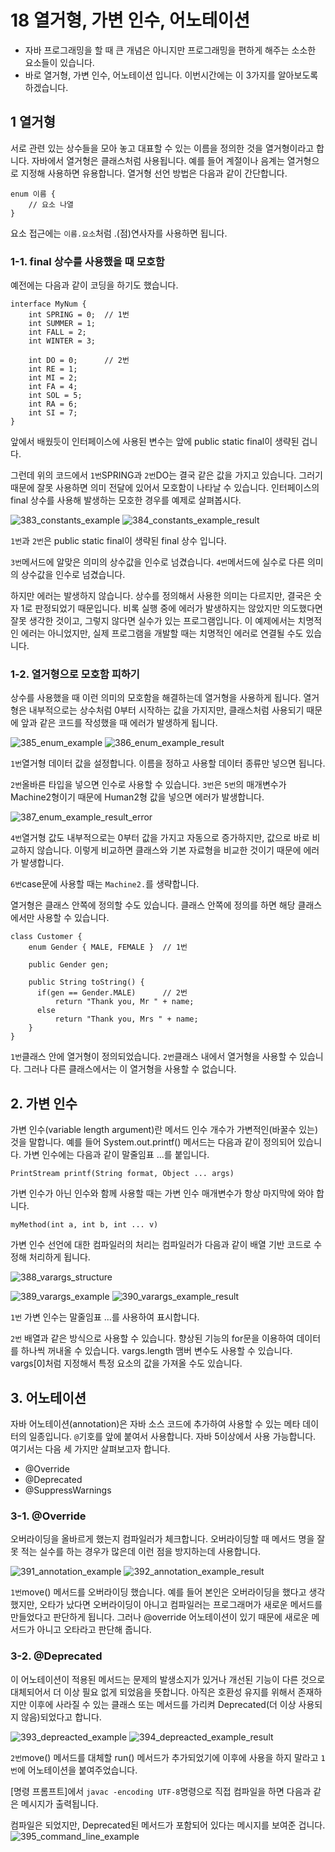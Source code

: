 # 18 열거형, 가변 인수, 어노테이션
- 자바 프로그래밍을 할 때 큰 개념은 아니지만 프로그래밍을 편하게 해주는 소소한 요소들이 있습니다. 
- 바로 열거형, 가변 인수, 어노테이션 입니다. 이번시간에는 이 3가지를 알아보도록 하겠습니다.

## 1 열거형
서로 관련 있는 상수들을 모아 놓고 대표할 수 있는 이름을 정의한 것을 열거형이라고 합니다. 자바에서 열거형은 클래스처럼 사용됩니다. 예를 들어 계절이나 음계는 열거형으로 지정해 사용하면 유용합니다. 열거형 선언 방법은 다음과 같이 간단합니다.
```
enum 이름 {
    // 요소 나열 
}
```

요소 접근에는 `이름.요소`처럼 .(점)연사자를 사용하면 됩니다. 

### 1-1. final 상수를 사용했을 때 모호함 
예전에는 다음과 같이 코딩을 하기도 했습니다. 
```
interface MyNum {
    int SPRING = 0;  // 1번 
    int SUMMER = 1;
    int FALL = 2;
    int WINTER = 3;

    int DO = 0;      // 2번
    int RE = 1;
    int MI = 2;
    int FA = 4;
    int SOL = 5;
    int RA = 6;
    int SI = 7;
}
```

앞에서 배웠듯이 인터페이스에 사용된 변수는 앞에 public static final이 생략된 겁니다.

그런데 위의 코드에서 `1번`SPRING과 `2번`DO는 결국 같은 값을 가지고 있습니다. 그러기 때문에 잘못 사용하면 의미 전달에 있어서 모호함이 나타날 수 있습니다. 인터페이스의 final 상수를 사용해 발생하는 모호한 경우를 예제로 살펴봅시다.

![383_constants_example](https://github.com/user-attachments/assets/36114f1d-458f-4d2a-8d9f-4f0d0852f174)
![384_constants_example_result](https://github.com/user-attachments/assets/c34c0dbb-8ac8-4084-bd86-4250b4bd889d)

`1번`과 `2번`은 public static final이 생략된 final 상수 입니다. 

`3번`메서드에 알맞은 의미의 상수값을 인수로 넘겼습니다. `4번`메서드에 실수로 다른 의미의 상수값을 인수로 넘겼습니다. 

하지만 에러는 발생하지 않습니다. 상수를 정의해서 사용한 의미는 다르지만, 결국은 숫자 1로 판정되었기 때문입니다. 비록 실행 중에 에러가 발생하지는 않았지만 의도했다면 잘못 생각한 것이고, 그렇지 않다면 실수가 있는 프로그램입니다. 이 예제에서는 치명적인 에러는 아니었지만, 실제 프로그램을 개발할 때는 치명적인 에러로 연결될 수도 있습니다. 

### 1-2. 열거형으로 모호함 피하기
상수를 사용했을 때 이런 의미의 모호함을 해결하는데 열거형을 사용하게 됩니다. 열거형은 내부적으로는 상수처럼 0부터 시작하는 값을 가지지만, 클래스처럼 사용되기 때문에 앞과 같은 코드를 작성했을 때 에러가 발생하게 됩니다. 

![385_enum_example](https://github.com/user-attachments/assets/223e8776-1222-4ee1-99d0-9b2432cfd76c)
![386_enum_example_result](https://github.com/user-attachments/assets/942e4e95-920a-4d3f-a6e7-ff86e4d5a084)

`1번`열거형 데이터 값을 설정합니다. 이름을 정하고 사용할 데이터 종류만 넣으면 됩니다. 

`2번`올바른 타입을 넣으면 인수로 사용할 수 있습니다. `3번`은 `5번`의 매개변수가 Machine2형이기 때문에 Human2형 값을 넣으면 에러가 발생합니다. 

![387_enum_example_result_error](https://github.com/user-attachments/assets/f671572e-0bd5-49b9-b49f-c093b5c8cd10)

`4번`열거형 값도 내부적으로는 0부터 값을 가지고 자동으로 증가하지만, 값으로 바로 비교하지 않습니다. 이렇게 비교하면 클래스와 기본 자료형을 비교한 것이기 때문에 에러가 발생합니다. 

`6번`case문에 사용할 때는 `Machine2.`를 생략합니다.

열거형은 클래스 안쪽에 정의할 수도 있습니다. 클래스 안쪽에 정의를 하면 해당 클래스에서만 사용할 수 있습니다.
```
class Customer {
    enum Gender { MALE, FEMALE }  // 1번

    public Gender gen;

    public String toString() {
      if(gen == Gender.MALE)      // 2번
          return "Thank you, Mr " + name;
      else
          return "Thank you, Mrs " + name;
    }
}
```

`1번`클래스 안에 열거형이 정의되었습니다. `2번`클래스 내에서 열거형을 사용할 수 있습니다. 그러나 다른 클래스에서는 이 열거형을 사용할 수 없습니다.

## 2. 가변 인수
가변 인수(variable length argument)란 메서드 인수 개수가 가변적인(바꿀수 있는) 것을 말합니다. 예를 들어 System.out.printf() 메서드는 다음과 같이 정의되어 있습니다. 가변 인수에는 다음과 같이 말줄임표 ...를 붙입니다. 
```
PrintStream printf(String format, Object ... args)
```

가변 인수가 아닌 인수와 함께 사용할 때는 가변 인수 매개변수가 항상 마지막에 와야 합니다. 
```
myMethod(int a, int b, int ... v)
```

가변 인수 선언에 대한 컴파일러의 처리는 컴파일러가 다음과 같이 배열 기반 코드로 수정해 처리하게 됩니다. 

![388_varargs_structure](https://github.com/user-attachments/assets/0d63739d-a70d-4c06-89fe-04baa57f0c7e)

![389_varargs_example](https://github.com/user-attachments/assets/971c7fef-85b4-494b-a45d-6914e718d945)
![390_varargs_example_result](https://github.com/user-attachments/assets/81040769-ef54-4962-bfc9-33e69ce0525b)

`1번` 가변 인수는 말줄임표 ...를 사용하여 표시합니다. 

`2번` 배열과 같은 방식으로 사용할 수 있습니다. 향상된 기능의 for문을 이용하여 데이터를 하나씩 꺼내올 수 있습니다. vargs.length 맴버 변수도 사용할 수 있습니다. vargs[0]처럼 지정해서 특정 요소의 값을 가져올 수도 있습니다. 

## 3. 어노테이션
자바 어노테이션(annotation)은 자바 소스 코드에 추가하여 사용할 수 있는 메타 데이터의 일종입니다. `@`기호를 앞에 붙여서 사용합니다. 자바 5이상에서 사용 가능합니다. 여기서는 다음 세 가지만 살펴보고자 합니다. 
- @Override
- @Deprecated
- @SuppressWarnings

### 3-1. @Override 
오버라이딩을 올바르게 했는지 컴파일러가 체크합니다. 오버라이딩할 때 메서드 명을 잘못 적는 실수를 하는 경우가 많은데 이런 점을 방지하는데 사용합니다.

![391_annotation_example](https://github.com/user-attachments/assets/4f28868e-29f0-4ed0-87fd-3e599cde6722)
![392_annotation_example_result](https://github.com/user-attachments/assets/edf7dddd-9ec0-45a7-bb57-533b4dd21eb5)

`1번`move() 메서드를 오버라이딩 했습니다. 예를 들어 본인은 오버라이딩을 했다고 생각했지만, 오타가 났다면 오버라이딩이 아니고 컴파일러는 프로그래머가 새로운 메서드를 만들었다고 판단하게 됩니다. 그러나 @override 어노테이션이 있기 때문에 새로운 메서드가 아니고 오타라고 판단해 줍니다. 

### 3-2. @Deprecated
이 어노테이션이 적용된 메서드는 문제의 발생소지가 있거나 개선된 기능이 다른 것으로 대체되어서 더 이상 필요 없게 되었음을 뜻합니다. 아직은 호환성 유지를 위해서 존재하지만 이후에 사라질 수 있는 클래스 또는 메서드를 가리켜 Deprecated(더 이상 사용되지 않음)되었다고 합니다.

![393_depreacted_example](https://github.com/user-attachments/assets/cd884e3f-c5f4-498b-bb36-a1d7c786ea06)
![394_depreacted_example_result](https://github.com/user-attachments/assets/36e09154-ea4f-435c-a147-d24075f1abd9)

`2번`move() 메서드를 대체할 run() 메서드가 추가되었기에 이후에 사용을 하지 말라고 `1번`에 어노테이션을 붙여주었습니다.

[명령 프롬프트]에서 `javac -encoding UTF-8`명령으로 직접 컴파일을 하면 다음과 같은 메시지가 출력됩니다. 

컴파일은 되었지만, Deprecated된 메서드가 포함되어 있다는 메시지를 보여준 겁니다. 
![395_command_line_example](https://github.com/user-attachments/assets/f1d24033-916d-4301-a470-21c09508a9b3)
